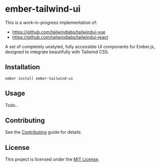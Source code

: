 # ember-tailwind-ui

This is a work-in-progress implementation of:

- https://github.com/tailwindlabs/tailwindui-vue
- https://github.com/tailwindlabs/tailwindui-react

A set of completely unstyled, fully accessible UI components for Ember.js, designed to integrate beautifully with Tailwind CSS.

## Installation

```
ember install ember-tailwind-ui
```

## Usage

Todo..

## Contributing

See the [Contributing](CONTRIBUTING.md) guide for details.

## License

This project is licensed under the [MIT License](LICENSE.md).
